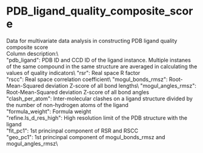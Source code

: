 # PDB_ligand_quality_composite_score
Data for multivariate data analysis in constructing PDB ligand quality composite score\
Column description:\  
"pdb_ligand": PDB ID and CCD ID of the ligand instance. Multiple instanes of the same compound in the same structure are averaged in calculating the values of quality indicators\ 
"rsr": Real space R factor\
"rscc": Real space correlation coefficient\ 
"mogul_bonds_rmsz": Root-Mean-Squared deviation Z-score of all bond lengths\ 
"mogul_angles_rmsz": Root-Mean-Squared deviation Z-score of all bond angles\
"clash_per_atom": Inter-molecular clashes on a ligand structure divided by the number of non-hydrogen atoms of the ligand\
"formula_weight": Formula weight\
"refine.ls_d_res_high": High resolution limit of the PDB structure with the ligand\
"fit_pc1": 1st princinpal component of RSR and RSCC\
"geo_pc1": 1st princinpal component of mogul_bonds_rmsz and mogul_angles_rmsz\
